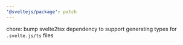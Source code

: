 ```yaml
---
'@sveltejs/package': patch
---
```


chore: bump svelte2tsx dependency to support generating types for `.svelte.js/ts` files
